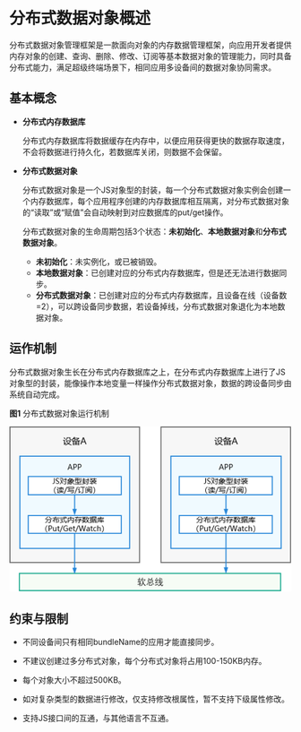 # 分布式数据对象概述

分布式数据对象管理框架是一款面向对象的内存数据管理框架，向应用开发者提供内存对象的创建、查询、删除、修改、订阅等基本数据对象的管理能力，同时具备分布式能力，满足超级终端场景下，相同应用多设备间的数据对象协同需求。


## 基本概念

- **分布式内存数据库**
  
  分布式内存数据库将数据缓存在内存中，以便应用获得更快的数据存取速度，不会将数据进行持久化，若数据库关闭，则数据不会保留。


- **分布式数据对象**

  分布式数据对象是一个JS对象型的封装，每一个分布式数据对象实例会创建一个内存数据库，每个应用程序创建的内存数据库相互隔离，对分布式数据对象的“读取”或“赋值”会自动映射到对应数据库的put/get操作。

  分布式数据对象的生命周期包括3个状态：**未初始化**、**本地数据对象**和**分布式数据对象**。

  - **未初始化**：未实例化，或已被销毁。
  - **本地数据对象**：已创建对应的分布式内存数据库，但是还无法进行数据同步。
  - **分布式数据对象**：已创建对应的分布式内存数据库，且设备在线（设备数=2），可以跨设备同步数据，若设备掉线，分布式数据对象退化为本地数据对象。


## 运作机制

分布式数据对象生长在分布式内存数据库之上，在分布式内存数据库上进行了JS对象型的封装，能像操作本地变量一样操作分布式数据对象，数据的跨设备同步由系统自动完成。

**图1** 分布式数据对象运行机制

![how-distributedobject-works](figures/how-distributedobject-works.PNG)




## 约束与限制

- 不同设备间只有相同bundleName的应用才能直接同步。

- 不建议创建过多分布式对象，每个分布式对象将占用100-150KB内存。

- 每个对象大小不超过500KB。

- 如对复杂类型的数据进行修改，仅支持修改根属性，暂不支持下级属性修改。
  
- 支持JS接口间的互通，与其他语言不互通。

